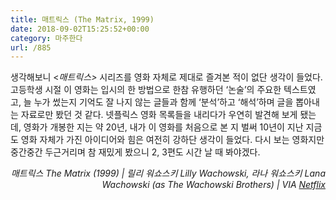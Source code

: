 ```yaml
---
title: 매트릭스 (The Matrix, 1999)
date: 2018-09-02T15:25:52+00:00
category: 마주한다
url: /885
---
```


생각해보니 <_매트릭스>_ 시리즈를 영화 자체로 제대로 즐겨본 적이 없단 생각이 들었다. 고등학생 시절 이 영화는 입시의 한 방법으로 한참 유행하던 &#8216;논술&#8217;의 주요한 텍스트였고, 늘 누가 썼는지 기억도 잘 나지 않는 글들과 함께 &#8216;분석&#8217;하고 &#8216;해석&#8217;하며 글을 뽑아내는 자료로만 봤던 것 같다. 넷플릭스 영화 목록들을 내리다가 우연히 발견해 보게 됐는데, 영화가 개봉한 지는 약 20년, 내가 이 영화를 처음으로 본 지 벌써 10년이 지난 지금도 영화 자체가 가진 아이디어와 힘은 여전히 강하단 생각이 들었다. 다시 보는 영화지만 중간중간 두근거리며 참 재밌게 봤으니 2, 3편도 시간 날 때 봐야겠다.

<p style="text-align:right">
  <em>매트릭스 The Matrix (1999) |&nbsp;</em><em>릴리 워쇼스키 Lilly Wachowski, 라나 워쇼스키 Lana Wachowski (as The Wachowski Brothers)&nbsp;</em><em>| VIA <a href="http://netflix.com" target="_blank" rel="noreferrer noopener">Netflix</a></em>
</p>
